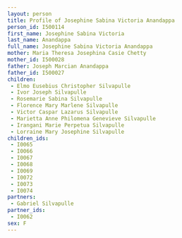 ```yaml
---
layout: person
title: Profile of Josephine Sabina Victoria Anandappa
person_id: I500114
first_name: Josephine Sabina Victoria
last_name: Anandappa
full_name: Josephine Sabina Victoria Anandappa
mother: Maria Theresa Josephina Casie Chetty
mother_id: I500028
father: Joseph Marcian Anandappa
father_id: I500027
children:
 - Elmo Eusebius Christopher Silvapulle
 - Ivor Joseph Silvapulle
 - Rosemarie Sabina Silvapulle
 - Florence Mary Marlene Silvapulle
 - Victor Caspar Lazarus Silvapulle
 - Marietta Anne Philomena Genevieve Silvapulle
 - Irangani Marie Perpetua Silvapulle
 - Lorraine Mary Josephine Silvapulle
children_ids:
 - I0065
 - I0066
 - I0067
 - I0068
 - I0069
 - I0072
 - I0073
 - I0074
partners:
 - Gabriel Silvapulle
partner_ids:
 - I0062
sex: F
---
```


